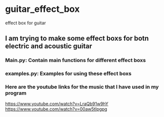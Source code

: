 # guitar_effect_box
effect box for guitar
## I am trying to make some effect boxs for botn electric and acoustic guitar

### Main.py: Contain main functions for different effect boxs
### examples.py: Examples for using these effect boxs

### Here are the youtube links for the music that I have used in my program
https://www.youtube.com/watch?v=LraQb91w9hY    
https://www.youtube.com/watch?v=00aw5tIpgpg

